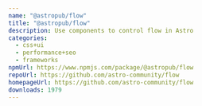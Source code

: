 ```yaml
---
name: "@astropub/flow"
title: "@astropub/flow"
description: Use components to control flow in Astro
categories:
  - css+ui
  - performance+seo
  - frameworks
npmUrl: https://www.npmjs.com/package/@astropub/flow
repoUrl: https://github.com/astro-community/flow
homepageUrl: https://github.com/astro-community/flow
downloads: 1979
---
```

